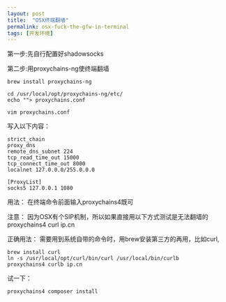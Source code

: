 ```yaml
---
layout: post
title:  "OSX终端翻墙"
permalink: osx-fuck-the-gfw-in-terminal
tags: [开发环境]
---
```

第一步:先自行配置好shadowsocks

第二步:用proxychains-ng使终端翻墙

```
brew install proxychains-ng
```

```
cd /usr/local/opt/proxychains-ng/etc/
echo ""> proxychains.conf
```

```
vim proxychains.conf
```

写入以下内容：

```
strict_chain
proxy_dns
remote_dns_subnet 224
tcp_read_time_out 15000
tcp_connect_time_out 8000
localnet 127.0.0.0/255.0.0.0

[ProxyList]
socks5 127.0.0.1 1080
```

用法：
在终端命令前面输入proxychains4既可

注意：
因为OSX有个SIP机制，所以如果直接用以下方式测试是无法翻墙的
proxychains4 curl ip.cn

正确用法：
需要用到系统自带的命令时，用brew安装第三方的再用，比如curl,

```
brew install curl
ln -s /usr/local/opt/curl/bin/curl /usr/local/bin/curlb
proxychains4 curlb ip.cn
```

试一下：

```
proxychains4 composer install
```

